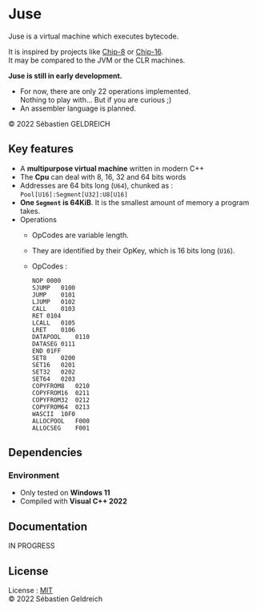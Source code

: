 # Juse

Juse is a virtual machine which executes bytecode.

It is inspired by projects like [Chip-8](https://en.wikipedia.org/wiki/CHIP-8) or [Chip-16](https://github.com/chip16/chip16).  
It may be compared to the JVM or the CLR machines.  

**Juse is still in early development.**
- For now, there are only 22 operations implemented.  
  Nothing to play with... But if you are curious ;)
- An assembler language is planned.

&copy; 2022 Sébastien GELDREICH

## Key features

- A **multipurpose virtual machine** written in modern C++
- The **Cpu** can deal with 8, 16, 32 and 64 bits words
- Addresses are 64 bits long (`U64`), chunked as : `Pool[U16]:Segment[U32]:U8[U16]`
- **One `Segment` is 64KiB**. It is the smallest amount of memory a program takes.
- Operations 
	- OpCodes are variable length.
	- They are identified by their OpKey, which is 16 bits long (`U16`).
	- OpCodes :

		```
		NOP	0000
		SJUMP	0100
		JUMP	0101
		LJUMP	0102
		CALL	0103
		RET	0104
		LCALL	0105
		LRET	0106
		DATAPOOL	0110
		DATASEG	0111
		END	01FF
		SET8	0200
		SET16	0201
		SET32	0202
		SET64	0203
		COPYFROM8	0210
		COPYFROM16	0211
		COPYFROM32	0212
		COPYFROM64	0213
		WASCII	10F0
		ALLOCPOOL	F000
		ALLOCSEG	F001
		```


## Dependencies

### Environment

* Only tested on **Windows 11**
* Compiled with **Visual C++ 2022**

## Documentation

IN PROGRESS

## License

License : [MIT](LICENSE)  
&copy; 2022 Sébastien Geldreich
